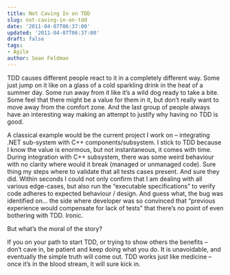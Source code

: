 ```yaml
---
title: Not Caving In on TDD
slug: not-caving-in-on-tdd
date: '2011-04-07T06:37:00'
updated: '2011-04-07T06:37:00'
draft: false
tags:
- Agile
author: Sean Feldman
---
```



TDD causes different people react to it in a completely different way. Some just jump on it like on a glass of a cold sparkling drink in the heat of a summer day. Some run away from it like it’s a wild dog ready to take a bite. Some feel that there might be a value for them in it, but don’t really want to move away from the comfort zone. And the last group of people always have an interesting way making an attempt to justify why having no TDD is good.

A classical example would be the current project I work on – integrating .NET sub-system with C++ components/subsystem. I stick to TDD because I know the value is enormous, but not instantaneous, it comes with time. During integration with C++ subsystem, there was some weird behaviour with no clarity where would it break (managed or unmanaged code). Sure thing my steps where to validate that all tests cases present. And sure they did. Within seconds I could not only confirm that I am dealing with all various edge-cases, but also run the “executable specifications” to verify code adheres to expected behaviour / design. And guess what, the bug was identified on… the side where developer was so convinced that “previous experience would compensate for lack of tests” that there’s no point of even bothering with TDD. Ironic.

But what’s the moral of the story?

If you on your path to start TDD, or trying to show others the benefits – don’t cave in, be patient and keep doing what you do. It is unavoidable, and eventually the simple truth will come out. TDD works just like medicine – once it’s in the blood stream, it will sure kick in.


